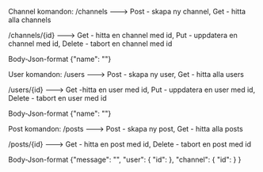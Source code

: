 Channel komandon:
/channels ---> Post - skapa ny channel, Get - hitta alla channels

/channels/{id} ---> Get - hitta en channel med id, Put - uppdatera en channel med id, Delete - tabort en channel med id

Body-Json-format
{"name": ""}



User komandon:
/users ---> Post - skapa ny user, Get - hitta alla users

/users/{id} ---> Get -hitta  en user med id, Put - uppdatera en user med id, Delete - tabort en user med id

Body-Json-format
{"name": ""}



Post komandon:
/posts ---> Post - skapa ny post, Get - hitta alla posts

/posts/{id} ---> Get - hitta en post med id, Delete - tabort en post med id

Body-Json-format
{"message": "",
    "user": {
      "id": 
},
    "channel": {
       "id": 
}
}
